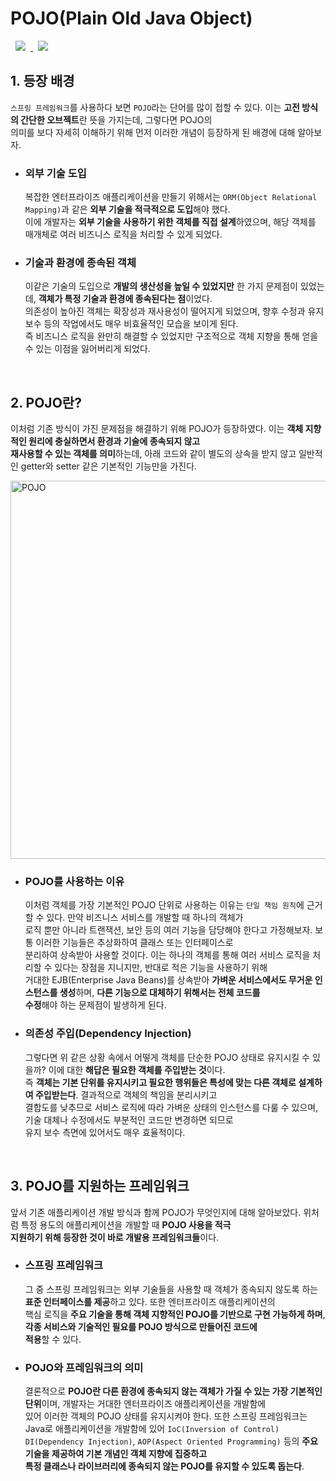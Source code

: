 # POJO(Plain Old Java Object)
<a href="http://melonicedlatte.com/">
    <img src="https://img.shields.io/badge/Spring-red"
        style="height : auto; margin-left : 8px; margin-right : 8px;"/>
    <img src="https://img.shields.io/badge/POJO-orange"
        style="height : auto; margin-left : 8px; margin-right : 8px;"/>
</a>

## 1. 등장 배경
`스프링 프레임워크`를 사용하다 보면 `POJO`라는 단어를 많이 접할 수 있다. 이는 **고전 방식의 간단한 오브젝트**란 뜻을 가지는데, 그렇다면 POJO의  
의미를 보다 자세히 이해하기 위해 먼저 이러한 개념이 등장하게 된 배경에 대해 알아보자.

  * ### 외부 기술 도입 ###
    복잡한 엔터프라이즈 애플리케이션을 만들기 위해서는 `ORM(Object Relational Mapping)`과 같은 **외부 기술을 적극적으로 도입**해야 했다.  
    이에 개발자는 **외부 기술을 사용하기 위한 객체를 직접 설계**하였으며, 해당 객체를 매개체로 여러 비즈니스 로직을 처리할 수 있게 되었다.  
    
  * ### 기술과 환경에 종속된 객체 ###
    이같은 기술의 도입으로 **개발의 생산성을 높일 수 있었지만** 한 가지 문제점이 있었는데, **객체가 특정 기술과 환경에 종속된다는 점**이었다.  
    의존성이 높아진 객체는 확장성과 재사용성이 떨어지게 되었으며, 향후 수정과 유지 보수 등의 작업에서도 매우 비효율적인 모습을 보이게 된다.  
    즉 비즈니스 로직을 완만히 해결할 수 있었지만 구조적으로 객체 지향을 통해 얻을 수 있는 이점을 잃어버리게 되었다.  
    
<br>

## 2. POJO란?
이처럼 기존 방식이 가진 문제점을 해결하기 위해 POJO가 등장하였다. 이는 **객체 지향적인 원리에 충실하면서 환경과 기술에 종속되지 않고  
재사용할 수 있는 객체를 의미**하는데, 아래 코드와 같이 별도의 상속을 받지 않고 일반적인 getter와 setter 같은 기본적인 기능만을 가진다.

<img width="605" alt="POJO" src="https://user-images.githubusercontent.com/78818063/173332253-e9a79b10-43e7-4fd9-86f5-e868a2608f80.png">

  * ### POJO를 사용하는 이유 ###
    이처럼 객체를 가장 기본적인 POJO 단위로 사용하는 이유는 `단일 책임 원칙`에 근거할 수 있다. 만약 비즈니스 서비스를 개발할 때 하나의 객체가  
    로직 뿐만 아니라 트랜잭션, 보안 등의 여러 기능을 담당해야 한다고 가정해보자. 보통 이러한 기능들은 추상화하여 클래스 또는 인터페이스로  
    분리하여 상속받아 사용할 것이다. 이는 하나의 객체를 통해 여러 서비스 로직을 처리할 수 있다는 장점을 지니지만, 반대로 적은 기능을 사용하기 위해  
    거대한 EJB(Enterprise Java Beans)를 상속받아 **가벼운 서비스에서도 무거운 인스턴스를 생성**하며, **다른 기능으로 대체하기 위해서는 전체 코드를  
    수정**해야 하는 문제점이 발생하게 된다.

  * ### 의존성 주입(Dependency Injection) ###
    그렇다면 위 같은 상황 속에서 어떻게 객체를 단순한 POJO 상태로 유지시킬 수 있을까? 이에 대한 **해답은 필요한 객체를 주입받는 것**이다.  
    즉 **객체는 기본 단위를 유지시키고 필요한 행위들은 특성에 맞는 다른 객체로 설계하여 주입받는다**. 결과적으로 객체의 책임을 분리시키고  
    결합도를 낮추므로 서비스 로직에 따라 가벼운 상태의 인스턴스를 다룰 수 있으며, 기술 대체나 수정에서도 부분적인 코드만 변경하면 되므로  
    유지 보수 측면에 있어서도 매우 효율적이다.  

<br>

## 3. POJO를 지원하는 프레임워크
앞서 기존 애플리케이션 개발 방식과 함께 POJO가 무엇인지에 대해 알아보았다. 위처럼 특정 용도의 애플리케이션을 개발할 때 **POJO 사용을 적극  
지원하기 위해 등장한 것이 바로 개발용 프레임워크들**이다.

  * ### 스프링 프레임워크 ###
    그 중 스프링 프레임워크는 외부 기술들을 사용할 때 객체가 종속되지 않도록 하는 **표준 인터페이스를 제공**하고 있다. 또한 엔터프라이즈 애플리케이션의  
    핵심 로직을 **주요 기술을 통해 객체 지향적인 POJO를 기반으로 구현 가능하게 하며**, **각종 서비스와 기술적인 필요를 POJO 방식으로 만들어진 코드에  
    적용**할 수 있다.

  * ### POJO와 프레임워크의 의미 ###
    결론적으로 **POJO란 다른 환경에 종속되지 않는 객체가 가질 수 있는 가장 기본적인 단위**이며, 개발자는 거대한 엔터프라이즈 애플리케이션을 개발함에  
    있어 이러한 객체의 POJO 상태를 유지시켜야 한다. 또한 스프링 프레임워크는 Java로 애플리케이션을 개발함에 있어 `IoC(Inversion of Control)`  
    `DI(Dependency Injection)`, `AOP(Aspect Oriented Programming)` 등의 **주요 기술을 제공하여 기본 개념인 객체 지향에 집중하고  
    특정 클래스나 라이브러리에 종속되지 않는 POJO를 유지할 수 있도록 돕는다**.  
    
<br>
